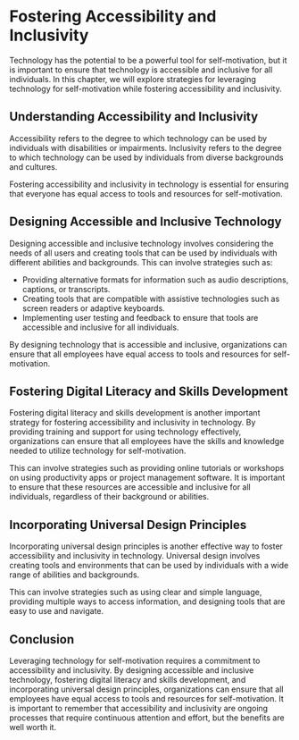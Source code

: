Fostering Accessibility and Inclusivity
=============================================================================================

Technology has the potential to be a powerful tool for self-motivation, but it is important to ensure that technology is accessible and inclusive for all individuals. In this chapter, we will explore strategies for leveraging technology for self-motivation while fostering accessibility and inclusivity.

Understanding Accessibility and Inclusivity
-------------------------------------------

Accessibility refers to the degree to which technology can be used by individuals with disabilities or impairments. Inclusivity refers to the degree to which technology can be used by individuals from diverse backgrounds and cultures.

Fostering accessibility and inclusivity in technology is essential for ensuring that everyone has equal access to tools and resources for self-motivation.

Designing Accessible and Inclusive Technology
---------------------------------------------

Designing accessible and inclusive technology involves considering the needs of all users and creating tools that can be used by individuals with different abilities and backgrounds. This can involve strategies such as:

* Providing alternative formats for information such as audio descriptions, captions, or transcripts.
* Creating tools that are compatible with assistive technologies such as screen readers or adaptive keyboards.
* Implementing user testing and feedback to ensure that tools are accessible and inclusive for all individuals.

By designing technology that is accessible and inclusive, organizations can ensure that all employees have equal access to tools and resources for self-motivation.

Fostering Digital Literacy and Skills Development
-------------------------------------------------

Fostering digital literacy and skills development is another important strategy for fostering accessibility and inclusivity in technology. By providing training and support for using technology effectively, organizations can ensure that all employees have the skills and knowledge needed to utilize technology for self-motivation.

This can involve strategies such as providing online tutorials or workshops on using productivity apps or project management software. It is important to ensure that these resources are accessible and inclusive for all individuals, regardless of their background or abilities.

Incorporating Universal Design Principles
-----------------------------------------

Incorporating universal design principles is another effective way to foster accessibility and inclusivity in technology. Universal design involves creating tools and environments that can be used by individuals with a wide range of abilities and backgrounds.

This can involve strategies such as using clear and simple language, providing multiple ways to access information, and designing tools that are easy to use and navigate.

Conclusion
----------

Leveraging technology for self-motivation requires a commitment to accessibility and inclusivity. By designing accessible and inclusive technology, fostering digital literacy and skills development, and incorporating universal design principles, organizations can ensure that all employees have equal access to tools and resources for self-motivation. It is important to remember that accessibility and inclusivity are ongoing processes that require continuous attention and effort, but the benefits are well worth it.
